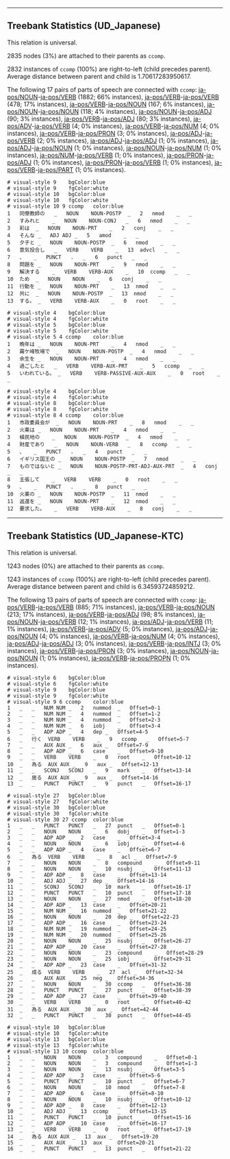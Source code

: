 

--------------------------------------------------------------------------------

## Treebank Statistics (UD_Japanese)

This relation is universal.

2835 nodes (3%) are attached to their parents as `ccomp`.

2832 instances of `ccomp` (100%) are right-to-left (child precedes parent).
Average distance between parent and child is 1.70617283950617.

The following 17 pairs of parts of speech are connected with `ccomp`: [ja-pos/NOUN]()-[ja-pos/VERB]() (1882; 66% instances), [ja-pos/VERB]()-[ja-pos/VERB]() (478; 17% instances), [ja-pos/VERB]()-[ja-pos/NOUN]() (167; 6% instances), [ja-pos/NOUN]()-[ja-pos/NOUN]() (118; 4% instances), [ja-pos/NOUN]()-[ja-pos/ADJ]() (90; 3% instances), [ja-pos/VERB]()-[ja-pos/ADJ]() (80; 3% instances), [ja-pos/ADV]()-[ja-pos/VERB]() (4; 0% instances), [ja-pos/VERB]()-[ja-pos/NUM]() (4; 0% instances), [ja-pos/VERB]()-[ja-pos/PRON]() (3; 0% instances), [ja-pos/ADJ]()-[ja-pos/VERB]() (2; 0% instances), [ja-pos/ADJ]()-[ja-pos/ADJ]() (1; 0% instances), [ja-pos/ADJ]()-[ja-pos/NOUN]() (1; 0% instances), [ja-pos/NOUN]()-[ja-pos/NUM]() (1; 0% instances), [ja-pos/NUM]()-[ja-pos/VERB]() (1; 0% instances), [ja-pos/PRON]()-[ja-pos/ADJ]() (1; 0% instances), [ja-pos/PRON]()-[ja-pos/VERB]() (1; 0% instances), [ja-pos/VERB]()-[ja-pos/PART]() (1; 0% instances).


~~~ conllu
# visual-style 9	bgColor:blue
# visual-style 9	fgColor:white
# visual-style 10	bgColor:blue
# visual-style 10	fgColor:white
# visual-style 10 9 ccomp	color:blue
1	同僚教師の	_	NOUN	NOUN-POSTP	_	2	nmod	_	_
2	すみれと	_	NOUN	NOUN-CONJ	_	6	nmod	_	_
3	彩は	_	NOUN	NOUN-PRT	_	2	conj	_	_
4	そんな	_	ADJ	ADJ	_	5	amod	_	_
5	夕子と	_	NOUN	NOUN-POSTP	_	6	nmod	_	_
6	意気投合し	_	VERB	VERB	_	13	advcl	_	_
7	、	_	PUNCT	.	_	6	punct	_	_
8	問題を	_	NOUN	NOUN-PRT	_	9	nmod	_	_
9	解決する	_	VERB	VERB-AUX	_	10	ccomp	_	_
10	ため	_	NOUN	NOUN	_	6	conj	_	_
11	行動を	_	NOUN	NOUN-PRT	_	13	nmod	_	_
12	共に	_	NOUN	NOUN-POSTP	_	13	nmod	_	_
13	する。	_	VERB	VERB-AUX	_	0	root	_	_

~~~


~~~ conllu
# visual-style 4	bgColor:blue
# visual-style 4	fgColor:white
# visual-style 5	bgColor:blue
# visual-style 5	fgColor:white
# visual-style 5 4 ccomp	color:blue
1	晩年は	_	NOUN	NOUN-PRT	_	4	nmod	_	_
2	霧ケ峰牧場で	_	NOUN	NOUN-POSTP	_	4	nmod	_	_
3	余生を	_	NOUN	NOUN-PRT	_	4	nmod	_	_
4	過ごしたと	_	VERB	VERB-AUX-PRT	_	5	ccomp	_	_
5	いわれている。	_	VERB	VERB-PASSIVE-AUX-AUX	_	0	root	_	_

~~~


~~~ conllu
# visual-style 4	bgColor:blue
# visual-style 4	fgColor:white
# visual-style 8	bgColor:blue
# visual-style 8	fgColor:white
# visual-style 8 4 ccomp	color:blue
1	市政委員会が	_	NOUN	NOUN-PRT	_	8	nmod	_	_
2	火薬は	_	NOUN	NOUN-PRT	_	4	nmod	_	_
3	植民地の	_	NOUN	NOUN-POSTP	_	4	nmod	_	_
4	財産であり	_	NOUN	NOUN-VERB	_	8	ccomp	_	_
5	、	_	PUNCT	.	_	4	punct	_	_
6	イギリス国王の	_	NOUN	NOUN-POSTP	_	7	nmod	_	_
7	ものではないと	_	NOUN	NOUN-POSTP-PRT-ADJ-AUX-PRT	_	4	conj	_	_
8	主張して	_	VERB	VERB	_	0	root	_	_
9	、	_	PUNCT	.	_	8	punct	_	_
10	火薬の	_	NOUN	NOUN-POSTP	_	11	nmod	_	_
11	返還を	_	NOUN	NOUN-PRT	_	12	nmod	_	_
12	要求した。	_	VERB	VERB-AUX	_	8	conj	_	_

~~~




--------------------------------------------------------------------------------

## Treebank Statistics (UD_Japanese-KTC)

This relation is universal.

1243 nodes (0%) are attached to their parents as `ccomp`.

1243 instances of `ccomp` (100%) are right-to-left (child precedes parent).
Average distance between parent and child is 6.34593724859212.

The following 13 pairs of parts of speech are connected with `ccomp`: [ja-pos/VERB]()-[ja-pos/VERB]() (885; 71% instances), [ja-pos/VERB]()-[ja-pos/NOUN]() (213; 17% instances), [ja-pos/VERB]()-[ja-pos/ADJ]() (98; 8% instances), [ja-pos/NOUN]()-[ja-pos/VERB]() (12; 1% instances), [ja-pos/ADJ]()-[ja-pos/VERB]() (11; 1% instances), [ja-pos/VERB]()-[ja-pos/ADV]() (5; 0% instances), [ja-pos/ADJ]()-[ja-pos/NOUN]() (4; 0% instances), [ja-pos/VERB]()-[ja-pos/NUM]() (4; 0% instances), [ja-pos/ADJ]()-[ja-pos/ADJ]() (3; 0% instances), [ja-pos/VERB]()-[ja-pos/INTJ]() (3; 0% instances), [ja-pos/VERB]()-[ja-pos/PRON]() (3; 0% instances), [ja-pos/NOUN]()-[ja-pos/NOUN]() (1; 0% instances), [ja-pos/VERB]()-[ja-pos/PROPN]() (1; 0% instances).


~~~ conllu
# visual-style 6	bgColor:blue
# visual-style 6	fgColor:white
# visual-style 9	bgColor:blue
# visual-style 9	fgColor:white
# visual-style 9 6 ccomp	color:blue
1	_	_	NUM	NUM	_	2	nummod	_	Offset=0-1
2	_	_	NUM	NUM	_	4	nummod	_	Offset=1-2
3	_	_	NUM	NUM	_	4	nummod	_	Offset=2-3
4	_	_	NUM	NUM	_	6	iobj	_	Offset=3-4
5	_	_	ADP	ADP	_	4	dep	_	Offset=4-5
6	_	行く	VERB	VERB	_	9	ccomp	_	Offset=5-7
7	_	_	AUX	AUX	_	6	aux	_	Offset=7-9
8	_	_	ADP	ADP	_	6	case	_	Offset=9-10
9	_	_	VERB	VERB	_	0	root	_	Offset=10-12
10	_	為る	AUX	AUX	_	9	aux	_	Offset=12-13
11	_	_	SCONJ	SCONJ	_	9	mark	_	Offset=13-14
12	_	居る	AUX	AUX	_	9	aux	_	Offset=14-16
13	_	_	PUNCT	PUNCT	_	9	punct	_	Offset=16-17

~~~


~~~ conllu
# visual-style 27	bgColor:blue
# visual-style 27	fgColor:white
# visual-style 30	bgColor:blue
# visual-style 30	fgColor:white
# visual-style 30 27 ccomp	color:blue
1	_	_	PUNCT	PUNCT	_	27	punct	_	Offset=0-1
2	_	_	NOUN	NOUN	_	6	dobj	_	Offset=1-3
3	_	_	ADP	ADP	_	2	case	_	Offset=3-4
4	_	_	NOUN	NOUN	_	6	iobj	_	Offset=4-6
5	_	_	ADP	ADP	_	4	case	_	Offset=6-7
6	_	為る	VERB	VERB	_	8	acl	_	Offset=7-9
7	_	_	NOUN	NOUN	_	8	compound	_	Offset=9-11
8	_	_	NOUN	NOUN	_	10	nsubj	_	Offset=11-13
9	_	_	ADP	ADP	_	8	case	_	Offset=13-14
10	_	_	ADJ	ADJ	_	27	dep	_	Offset=14-16
11	_	_	SCONJ	SCONJ	_	10	mark	_	Offset=16-17
12	_	_	PUNCT	PUNCT	_	10	punct	_	Offset=17-18
13	_	_	NOUN	NOUN	_	27	nmod	_	Offset=18-20
14	_	_	ADP	ADP	_	13	case	_	Offset=20-21
15	_	_	NUM	NUM	_	16	nummod	_	Offset=21-22
16	_	_	NOUN	NOUN	_	20	dep	_	Offset=22-23
17	_	_	ADP	ADP	_	16	case	_	Offset=23-24
18	_	_	NUM	NUM	_	19	nummod	_	Offset=24-25
19	_	_	NUM	NUM	_	20	nummod	_	Offset=25-26
20	_	_	NOUN	NOUN	_	25	nsubj	_	Offset=26-27
21	_	_	ADP	ADP	_	20	case	_	Offset=27-28
22	_	_	NOUN	NOUN	_	23	compound	_	Offset=28-29
23	_	_	NOUN	NOUN	_	25	iobj	_	Offset=29-31
24	_	_	ADP	ADP	_	23	case	_	Offset=31-32
25	_	成る	VERB	VERB	_	27	acl	_	Offset=32-34
26	_	_	AUX	AUX	_	25	neg	_	Offset=34-36
27	_	_	NOUN	NOUN	_	30	ccomp	_	Offset=36-38
28	_	_	PUNCT	PUNCT	_	27	punct	_	Offset=38-39
29	_	_	ADP	ADP	_	27	case	_	Offset=39-40
30	_	_	VERB	VERB	_	0	root	_	Offset=40-42
31	_	為る	AUX	AUX	_	30	aux	_	Offset=42-44
32	_	_	PUNCT	PUNCT	_	30	punct	_	Offset=44-45

~~~


~~~ conllu
# visual-style 10	bgColor:blue
# visual-style 10	fgColor:white
# visual-style 13	bgColor:blue
# visual-style 13	fgColor:white
# visual-style 13 10 ccomp	color:blue
1	_	_	NOUN	NOUN	_	3	compound	_	Offset=0-1
2	_	_	NOUN	NOUN	_	3	compound	_	Offset=1-3
3	_	_	NOUN	NOUN	_	13	nsubj	_	Offset=3-5
4	_	_	ADP	ADP	_	3	case	_	Offset=5-6
5	_	_	PUNCT	PUNCT	_	10	punct	_	Offset=6-7
6	_	_	NOUN	NOUN	_	10	nmod	_	Offset=7-8
7	_	_	ADP	ADP	_	6	case	_	Offset=8-10
8	_	_	NOUN	NOUN	_	10	nsubj	_	Offset=10-12
9	_	_	ADP	ADP	_	8	case	_	Offset=12-13
10	_	_	ADJ	ADJ	_	13	ccomp	_	Offset=13-15
11	_	_	PUNCT	PUNCT	_	10	punct	_	Offset=15-16
12	_	_	ADP	ADP	_	10	case	_	Offset=16-17
13	_	_	VERB	VERB	_	0	root	_	Offset=17-19
14	_	為る	AUX	AUX	_	13	aux	_	Offset=19-20
15	_	_	AUX	AUX	_	13	aux	_	Offset=20-21
16	_	_	PUNCT	PUNCT	_	13	punct	_	Offset=21-22

~~~


